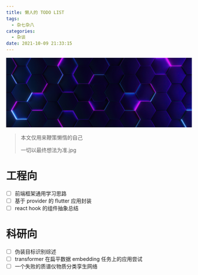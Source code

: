 ```yaml
---
title: 懒人的 TODO LIST
tags:
  - 杂七杂八
categories:
  - 杂谈
date: 2021-10-09 21:33:15
---
```

![img](/images/bg-1.png)

> 本文仅用来鞭策懒惰的自己
>
> 一切以最终想法为准.jpg

# 工程向

* [ ] 前端框架通用学习思路
* [ ] 基于 provider 的 flutter 应用封装
* [ ] react hook 的组件抽象总结

# 科研向

* [ ] 伪装目标识别综述
* [ ] transformer 在扁平数据 embedding 任务上的应用尝试
* [ ] 一个失败的质谱仪物质分类孪生网络
